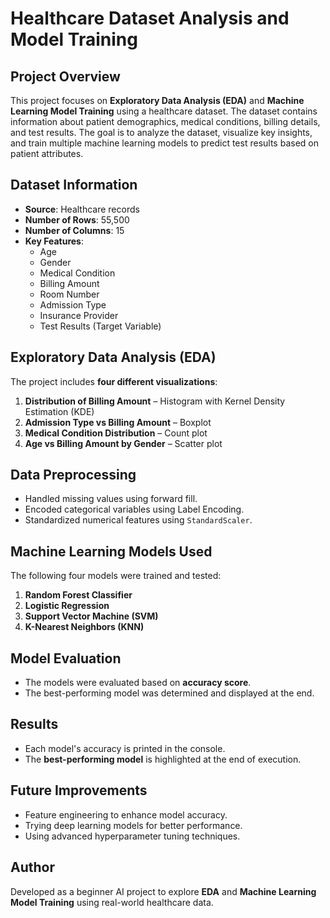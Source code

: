 # Healthcare Dataset Analysis and Model Training

## Project Overview
This project focuses on **Exploratory Data Analysis (EDA)** and **Machine Learning Model Training** using a healthcare dataset. The dataset contains information about patient demographics, medical conditions, billing details, and test results. The goal is to analyze the dataset, visualize key insights, and train multiple machine learning models to predict test results based on patient attributes.

## Dataset Information
- **Source**: Healthcare records
- **Number of Rows**: 55,500
- **Number of Columns**: 15
- **Key Features**:
  - Age
  - Gender
  - Medical Condition
  - Billing Amount
  - Room Number
  - Admission Type
  - Insurance Provider
  - Test Results (Target Variable)

## Exploratory Data Analysis (EDA)
The project includes **four different visualizations**:
1. **Distribution of Billing Amount** – Histogram with Kernel Density Estimation (KDE)
2. **Admission Type vs Billing Amount** – Boxplot
3. **Medical Condition Distribution** – Count plot
4. **Age vs Billing Amount by Gender** – Scatter plot

## Data Preprocessing
- Handled missing values using forward fill.
- Encoded categorical variables using Label Encoding.
- Standardized numerical features using `StandardScaler`.

## Machine Learning Models Used
The following four models were trained and tested:
1. **Random Forest Classifier**
2. **Logistic Regression**
3. **Support Vector Machine (SVM)**
4. **K-Nearest Neighbors (KNN)**

## Model Evaluation
- The models were evaluated based on **accuracy score**.
- The best-performing model was determined and displayed at the end.


## Results
- Each model's accuracy is printed in the console.
- The **best-performing model** is highlighted at the end of execution.

## Future Improvements
- Feature engineering to enhance model accuracy.
- Trying deep learning models for better performance.
- Using advanced hyperparameter tuning techniques.

## Author
Developed as a beginner AI project to explore **EDA** and **Machine Learning Model Training** using real-world healthcare data.

